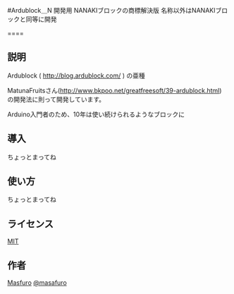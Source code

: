 #Ardublock＿N
開発用 NANAKIブロックの商標解決版
名称以外はNANAKIブロックと同等に開発

====

## 説明
Ardublock ( http://blog.ardublock.com/ ) の亜種

MatunaFruitsさん(http://www.bkpoo.net/greatfreesoft/39-ardublock.html)
の開発法に則って開発しています。

Arduino入門者のため、10年は使い続けられるようなブロックに

## 導入
ちょっとまってね

## 使い方
ちょっとまってね

## ライセンス

[MIT](https://github.com/tcnksm/tool/blob/master/LICENCE)

## 作者

[Masfuro](https://github.com/Masafuro)
[@masafuro](https://twitter.com/masafuro)
